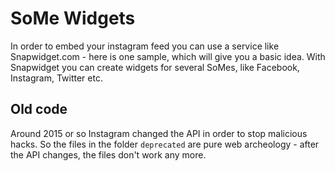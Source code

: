 SoMe Widgets
============

In order to embed your instagram feed you can use a service like Snapwidget.com - here is one sample, which will give you a basic idea. With Snapwidget you can create widgets for several SoMes, like Facebook, Instagram, Twitter etc.

## Old code

Around 2015 or so Instagram changed the API in order to stop malicious hacks. So the files in the folder `deprecated` are pure web archeology - after the API changes, the files don't work any more.